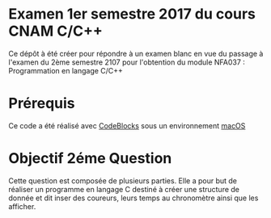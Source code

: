 Examen 1er semestre 2017 du cours CNAM C/C++
===========
Ce dépôt à été créer pour répondre à un examen blanc en vue du passage à l'examen du 2ème semestre 2107 pour l'obtention du module NFA037 : Programmation en langage C/C++  

# Prérequis

Ce code a été réalisé avec [CodeBlocks](http://codeblocks.org) sous un environnement [macOS](https://www.apple.com/macos/high-sierra/)

# Objectif 2éme Question

Cette question est composée de plusieurs parties. Elle a pour but de réaliser un programme en langage C destiné à créer une structure de donnée et dit inser des coureurs, leurs temps au chronomètre ainsi que les afficher.
